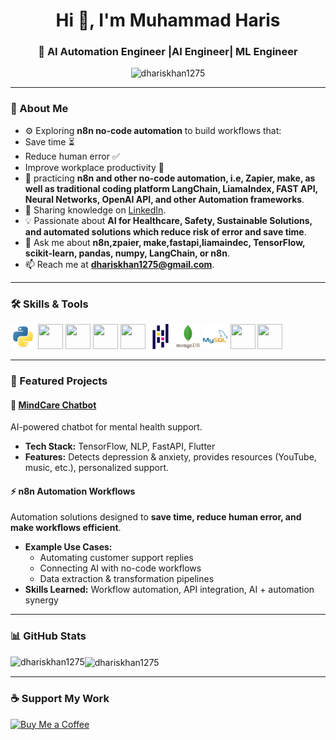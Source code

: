 <h1 align="center">Hi 👋, I'm Muhammad Haris</h1>
<h3 align="center">🚀 AI Automation Engineer |AI Engineer| ML Engineer </h3>

<p align="center">
  <img src="https://komarev.com/ghpvc/?username=dhariskhan1275&label=Profile%20views&color=0e75b6&style=flat" alt="dhariskhan1275" />
</p>

---

### 🌟 About Me  
 
  - ⚙️ Exploring **n8n no-code automation** to build workflows that:  
  - Save time ⏳  
  - Reduce human error ✅  
  - Improve workplace productivity 🚀  
- 🌱 practicing **n8n and other no-code automation, i.e, Zapier, make, as well as traditional coding platform LangChain, LiamaIndex, FAST API, Neural Networks, OpenAI API, and other Automation frameworks**.  
- 📝 Sharing knowledge on [LinkedIn](https://www.linkedin.com/in/muhammad-haris-681958239/).  
- 💡 Passionate about **AI for Healthcare, Safety, Sustainable Solutions, and automated  solutions which reduce risk of error and save time**.  
- 💬 Ask me about **n8n,zpaier, make,fastapi,liamaindec, TensorFlow, scikit-learn, pandas, numpy, LangChain, or n8n**.  
- 📫 Reach me at **dhariskhan1275@gmail.com**.  

---

### 🛠️ Skills & Tools  
<p align="left">
  <a href="https://www.python.org" target="_blank"><img src="https://raw.githubusercontent.com/devicons/devicon/master/icons/python/python-original.svg" width="40" height="40"/></a>
  <a href="https://www.tensorflow.org" target="_blank"><img src="https://www.vectorlogo.zone/logos/tensorflow/tensorflow-icon.svg" width="40" height="40"/></a>
  <a href="https://scikit-learn.org/" target="_blank"><img src="https://upload.wikimedia.org/wikipedia/commons/0/05/Scikit_learn_logo_small.svg" width="40" height="40"/></a>
  <a href="https://opencv.org/" target="_blank"><img src="https://www.vectorlogo.zone/logos/opencv/opencv-icon.svg" width="40" height="40"/></a>
  <a href="https://n8n.io" target="_blank"><img src="https://avatars.githubusercontent.com/u/45487711?s=200&v=4" width="40" height="40"/></a>
  <a href="https://pandas.pydata.org/" target="_blank"><img src="https://raw.githubusercontent.com/devicons/devicon/master/icons/pandas/pandas-original.svg" width="40" height="40"/></a>
  <a href="https://www.mongodb.com/" target="_blank"><img src="https://raw.githubusercontent.com/devicons/devicon/master/icons/mongodb/mongodb-original-wordmark.svg" width="40" height="40"/></a>
  <a href="https://www.mysql.com/" target="_blank"><img src="https://raw.githubusercontent.com/devicons/devicon/master/icons/mysql/mysql-original-wordmark.svg" width="40" height="40"/></a>
  <a href="https://flutter.dev" target="_blank"><img src="https://www.vectorlogo.zone/logos/flutterio/flutterio-icon.svg" width="40" height="40"/></a>
  <a href="https://www.figma.com/" target="_blank"><img src="https://www.vectorlogo.zone/logos/figma/figma-icon.svg" width="40" height="40"/></a>
</p>

---

### 📌 Featured Projects  

#### 🧠 [MindCare Chatbot](https://github.com/dhariskhan1275/Mental-Health-Chatbot)  
AI-powered chatbot for mental health support.  
- **Tech Stack:** TensorFlow, NLP, FastAPI, Flutter  
- **Features:** Detects depression & anxiety, provides resources (YouTube, music, etc.), personalized support.  

#### ⚡ n8n Automation Workflows  
Automation solutions designed to **save time, reduce human error, and make workflows efficient**.  
- **Example Use Cases:**  
  - Automating customer support replies  
  - Connecting AI with no-code workflows  
  - Data extraction & transformation pipelines  
- **Skills Learned:** Workflow automation, API integration, AI + automation synergy  

---

### 📊 GitHub Stats  
<p>
  <img align="left" src="https://github-readme-stats.vercel.app/api/top-langs?username=dhariskhan1275&show_icons=true&locale=en&layout=compact" alt="dhariskhan1275" />
</p>

<p>
  <img align="center" src="https://github-readme-stats.vercel.app/api?username=dhariskhan1275&show_icons=true&locale=en" alt="dhariskhan1275" />
</p>

---

### ☕ Support My Work  
<p>
  <a href="https://buymeacoffee.com/dhariskhan1275"><img src="https://cdn.buymeacoffee.com/buttons/v2/default-yellow.png" height="50" width="210" alt="Buy Me a Coffee" /></a>
</p>
